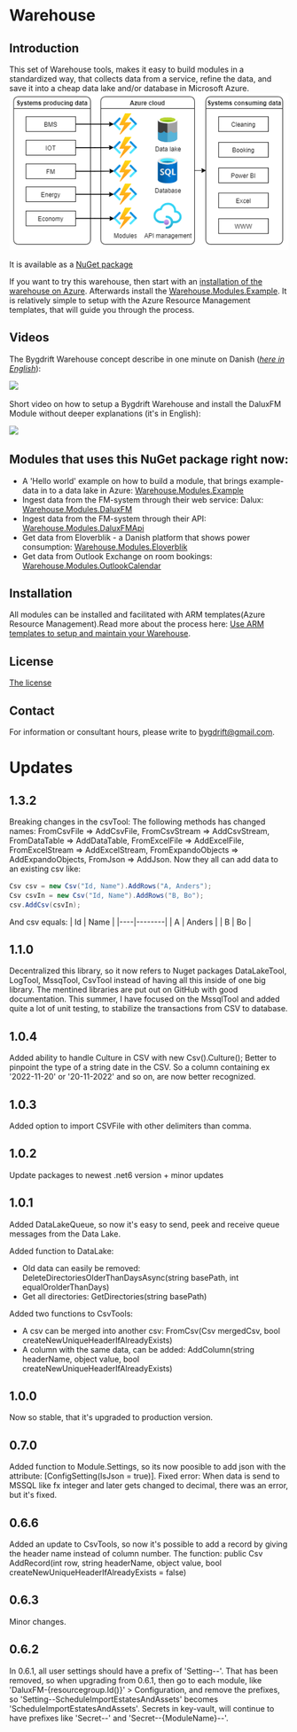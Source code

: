 # Warehouse

## Introduction

This set of Warehouse tools, makes it easy to build modules in a standardized way, that collects data from a service, refine the data, and save it into a cheap data lake and/or database in Microsoft Azure.
![The flow](https://raw.githubusercontent.com/Bygdrift/Warehouse/master/Docs/Images/setup-in-azure.drawio.png)
 
It is available as a [NuGet package](https://www.nuget.org/packages/Bygdrift.Warehouse) 

If you want to try this warehouse, then start with an [installation of the warehouse on Azure](https://github.com/Bygdrift/Warehouse/blob/master/Deploy). Afterwards install the [Warehouse.Modules.Example](https://github.com/Bygdrift/Warehouse.Modules.Example). It is relatively simple to setup with the Azure Resource Management templates, that will guide you through the process.

## Videos

The Bygdrift Warehouse concept describe in one minute on Danish (*[here in English](https://youtu.be/J2vETtjk6kY)*):
<div align="left">
      <a href="https://www.youtube.com/watch?v=ZNsSg-msEiA">
         <img src="https://img.youtube.com/vi/ZNsSg-msEiA/0.jpg">
      </a>
</div>

Short video on how to setup a Bygdrift Warehouse and install the DaluxFM Module without deeper explanations (it's in English):
<div align="left">
      <a href="https://www.youtube.com/watch?v=ahREssLMLG0">
         <img src="https://img.youtube.com/vi/ahREssLMLG0/0.jpg">
      </a>
</div>

## Modules that uses this NuGet package right now:

*   A 'Hello world' example on how to build a module, that brings example-data in to a data lake in Azure: [Warehouse.Modules.Example](https://github.com/Bygdrift/Warehouse.Modules.Example)
*   Ingest data from the FM-system through their web service: Dalux: [Warehouse.Modules.DaluxFM](https://github.com/hillerod/Warehouse.Modules.DaluxFM)
*   Ingest data from the FM-system through their API: [Warehouse.Modules.DaluxFMApi](https://github.com/Bygdrift/Warehouse.Modules.DaluxFMApi)
*   Get data from Eloverblik - a Danish platform that shows power consumption: [Warehouse.Modules.Eloverblik](https://github.com/hillerod/Warehouse.Modules.Eloverblik)
*   Get data from Outlook Exchange on room bookings: [Warehouse.Modules.OutlookCalendar](https://github.com/hillerod/Warehouse.Modules.OutlookCalendar)

## Installation

All modules can be installed and facilitated with ARM templates(Azure Resource Management).Read more about the process here: [Use ARM templates to setup and maintain your Warehouse](https://github.com/Bygdrift/Warehouse/blob/master/Deploy).

## License

[The license](LICENSE.md)

## Contact

For information or consultant hours, please write to bygdrift@gmail.com.

# Updates
## 1.3.2
Breaking changes in the csvTool: The following methods has changed names: FromCsvFile => AddCsvFile, FromCsvStream => AddCsvStream, FromDataTable => AddDataTable, FromExcelFile => AddExcelFile, FromExcelStream => AddExcelStream, FromExpandoObjects => AddExpandoObjects, FromJson => AddJson.
Now they all can add data to an existing csv like:
```c#
Csv csv = new Csv("Id, Name").AddRows("A, Anders");
Csv csvIn = new Csv("Id, Name").AddRows("B, Bo");
csv.AddCsv(csvIn);
```
And csv equals:
| Id | Name   |
|----|--------|
| A  | Anders |
| B  | Bo     |


## 1.1.0
Decentralized this library, so it now refers to Nuget packages DataLakeTool, LogTool, MssqTool, CsvTool instead of having all this inside of one big library.
The mentined libraries are put out on GitHub with good documentation.
This summer, I have focused on the MssqlTool and added quite a lot of unit testing, to stabilize the transactions from CSV to database.

## 1.0.4
Added ability to handle Culture in CSV with new Csv().Culture();
Better to pinpoint the type of a string date in the CSV. So a column containing ex '2022-11-20' or '20-11-2022' and so on, are now better recognized.

## 1.0.3
Added option to import CSVFile with other delimiters than comma.

## 1.0.2
Update packages to newest .net6 version + minor updates

## 1.0.1
Added DataLakeQueue, so now it's easy to send, peek and receive queue messages from the Data Lake.

Added function to DataLake:
- Old data can easily be removed: DeleteDirectoriesOlderThanDaysAsync(string basePath, int equalOrolderThanDays)
- Get all directories: GetDirectories(string basePath)

Added two functions to CsvTools:
- A csv can be merged into another csv: FromCsv(Csv mergedCsv, bool createNewUniqueHeaderIfAlreadyExists)
- A column with the same data, can be added: AddColumn(string headerName, object value, bool createNewUniqueHeaderIfAlreadyExists)

## 1.0.0
Now so stable, that it's upgraded to production version.

## 0.7.0
Added function to Module.Settings, so its now poosible to add json with the attribute: [ConfigSetting(IsJson = true)].
Fixed error: When data is send to MSSQL like fx integer and later gets changed to decimal, there was an error, but it's fixed.

## 0.6.6
Added an update to CsvTools, so now it's possible to add a record by giving the header name instead of column number. The function: public Csv AddRecord(int row, string headerName, object value, bool createNewUniqueHeaderIfAlreadyExists = false)

## 0.6.3
Minor changes.

## 0.6.2
In 0.6.1, all user settings should have a prefix of 'Setting--'. That has been removed, so when upgrading from 0.6.1, then go to each module, like 'DaluxFM-{resourcegroup.Id()}' > Configuration, and remove the prefixes, so 'Setting--ScheduleImportEstatesAndAssets' becomes 'ScheduleImportEstatesAndAssets'. Secrets in key-vault, will continue to have prefixes like 'Secret--' and 'Secret--{ModuleName}--'.
